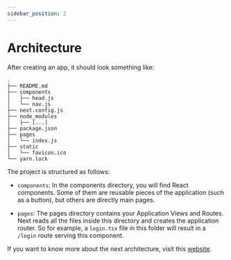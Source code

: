 ```yaml
---
sidebar_position: 2
---
```


# Architecture

After creating an app, it should look something like:

```
.
├── README.md
├── components
│   ├── head.js
│   └── nav.js
├── next.config.js
├── node_modules
│   ├── [...]
├── package.json
├── pages
│   └── index.js
├── static
│   └── favicon.ico
└── yarn.lock
```

The project is structured as follows:

-   `components`: In the components directory, you will find React components. Some of them are reusable pieces of the application (such as a button), but others are directly main pages.

-   `pages`: The pages directory contains your Application Views and Routes. Next reads all the files inside this directory and creates the application router. So for example, a `login.tsx` file in this folder will result in a `/login` route serving this component.

If you want to know more about the next architecture, visit this [website](https://nextjs.org/docs).
